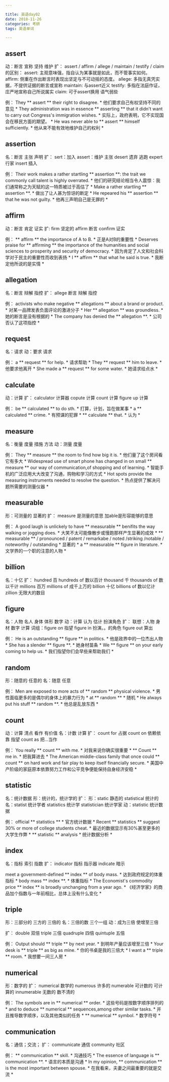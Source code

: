 ```yaml
---

title: 英语day02
date: 2018-11-26
categories: 考研
tags: 英语单词

---
```


## assert
动：断言 宣称 坚持 维护
扩：
assert / affirm / allege / maintain / testify / claim 的区别：
assert: 主观意味强，指自认为某事就是如此，而不管事实如何。
affirm: 侧重在作出断言时表现出坚定与不可动摇的态度。
allege: 多指无真凭实据，不提供证据的断言或宣称
maintain: 与assert近义
testify: 多指在法庭作证，庄严地宣称自己所说属实
claim: 可于assert换用 语气弱些

例：
They ** assert ** their right to disagree. * 他们要求自己有权坚持不同的意见 *
They administration was in essence ** asserting ** that it didn't want to carry out Congress's immigration wishes. * 实际上，政府表明，它不实现国会在移民方面的期望。 *
He was never able to ** assert ** himself sufficiently. * 他从来不能有效地维护自己的权利 *

## assertion
名：断言 主张 声明
扩：
sert：加入 assert：维护 主张 desert 遗弃 逃跑 expert 行家 insert 插入

例：
Their work makes a rather startling ** assertion **: the trait we commonly call talent is highly overrated. * 他们的研究结论相当令人震惊：我们通常称之为天赋的这一特质被过于高估了 *
Make a rather startling ** assertion **.  * 做出了让人甚为惊讶的断定 *
He repeared his ** assertion ** that he was not guilty. * 他再三声明自己是无罪的 *

## affirm
动：断言 肯定 证实
扩:
firm 坚定的 affirm 断言 confirm 证实

例：
** affirm ** the importance of A to B. * 正是A对B的重要性 *
Deserves praise for ** affirming ** the importance of the humanities and social sciences to prosperity and security of democracy. * 因为肯定了人文和社会科学对于民主的重要性而收到表扬 *
I ** affirm ** that what he said is true. * 我断定他所说的是实情 *

## allegation
名：断言 辩解 指控
扩：
allege 断言 辩解 指控

例：
activists who make negative ** allegations ** about a brand or product. * 对某一品牌发表负面评论的激进分子 *
Her ** allegation ** was groundless. * 她的断言是没有根据的 *
The company has denied the ** allegation **. * 公司否认了这项指控 *

## request
名：请求
动：要求 请求

例：
a ** request ** for help. * 请求帮助 *
They ** request ** him to leave. * 他要求他离开 *
She made a ** request ** for some water. * 她请求给点水 *

## calculate
动：计算
扩：
calculator 计算器 copute 计算 count 计算 figure up 计算

例：
be  ** calculated ** to do sth. * 打算，计划，旨在做某事 *
a ** calculated ** crime. * 有预谋的犯罪 *
** calculate ** that. * 认为 *

## measure
名：衡量 度量 措施 方法
动：测量 度量

例：
They ** measure ** the room to find how big it is. * 他们量了这个房间看它有多大 *
Widespread use of smart phone has changed in on small ** measure ** our way of communication,of shopping and of learning. * 智能手机的广泛应用大大改变了沟通，购物和学习的方式 *
Hot spots provide the measuring instruments needed to resolve the question. * 热点提供了解决问题所需要的测量仪器 *

## measurable
形：可测量的 显著的
扩：
measure 是测量的意思 加able是形容能够的意思

例：
A good laugh is unlickely to have ** measurable ** benifits the way walking or jogging does. * 大笑不太可能像散步或慢跑那样产生显著的成效 *
** measurable **  / pronounced / patent / remarkabe / noted /striking /notable / noteworthy / outstanding * 显著的 *
a ** measurable ** figure in literature. * 文学界的一个职的注意的人物 *

## billion
名：十亿
扩：
hundred 百 hundreds of 数以百计
thousand 千 thousands of 数以千计
millions 百万 millions of 成千上万的
billion 十亿 billions of 数以亿计
zillion 无限大的数目

## figure
名：人物 名人 身体 体形 数字
动：计算 认为 估计 扮演角色
扩：
联想：人物 身材 数字 计算
词组：figure on 指望 figure in 扮演。。的角色 figure out 算出

例：
He is an outstanding ** figure ** in politics. * 他是政界中的一位杰出人物 *
She has a slender ** figure **. * 她身材苗条 *
We ** figure ** on your early coming to help us. * 我们指望你们会早些来帮助我们 *

## random
形：随意的 任意的
名：随意 任意

例：
Men are exposed to more acts of ** random ** physical violence. * 男性面临更多的是偶尔的身体上的暴力行为 *
at ** random ** * 随机 *
He always put his stuff ** random **. * 他总是乱放东西 *

## count
动：计算 清点 看作 有价值
名：计数 计算
扩：
count for 占据 count on 依赖依靠 指望 count as 把...当作

例：
You really ** count ** with me. * 对我来说你确实很重要 *
** Count ** me in. * 把我算进去 *
The American middle-class family that once could ** count ** on hard work and fair play to keep itself financially secure. * 美国中产阶级的家庭原本依靠努力工作和公平竞争便能保持自身经济安稳 *

## statistic
名：统计数据
形：统计的，统计学的
扩：
形：static 静态的 statistical 统计的
名：statist 统计学者 statistics 统计学 statistician 统计学家
动：statistic 统计数据

例：
official  ** statistics ** * 官方统计数据 *
Recent ** statistics ** suggest 30% or more of college students cheat. * 最近的数据显示有30%甚至更多的大学生作弊 *
** statistic ** analysis * 统计数据分析 *

## index
名：指标 索引 指数
扩：
indicator 指标 指示器 indicate 暗示

meet a government-defined ** index ** of body mass. * 达到政府规定的体重指标 *
body mass ** index **. * 体重指标 *
The Economist's commodity price ** index ** is broadly unchanging from a year ago. * 《经济学家》的商品加个指数与一年前相比，总体上没有什么变化 *

## triple
形：三部分的 三方的 三倍的
名：三倍的数 三个一组
动：成为三倍 使增至三倍

扩：
double 双倍 triple 三倍 quadruple 四倍 quintuple 五倍

例：
Output should ** triple ** by next year. * 到明年产量应该增至三倍 *
Your desk is ** triple ** as big as mine. * 你的书桌是我的三倍大 *
I want a ** triple ** room. * 我想要一间三人房 *

## numerical
形：数字的
扩：
numerical 数学的 numerous 许多的 numerable 可计数的 可计算的 innumerable 无数的 数不清的

例：
The symbols are in ** numerical ** order. * 这些号码是按数字顺序排列的 *
and to deduce ** numerical ** sequences,among other similar tasks. * 并且推导数字顺序，以及其他类似的任务 *
** numerical ** symbol. * 数字符号 *

## communication
名：通信；交流；
扩：
communicate 通信 community 社区

例：
** communication ** skill. * 沟通技巧 *
The essence of language is ** communication **. * 语言的本质是沟通 *
In my opinion, ** communication ** is the most important between spouse. * 在我看来，夫妻之间最重要的就是交流 *